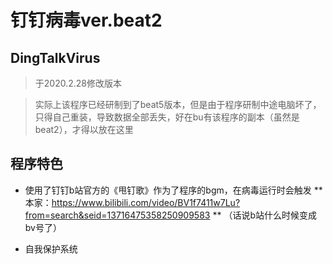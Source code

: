 # 钉钉病毒ver.beat2
## DingTalkVirus
>于2020.2.28修改版本

>实际上该程序已经研制到了beat5版本，但是由于程序研制中途电脑坏了，只得自己重装，导致数据全部丢失，好在bu有该程序的副本（虽然是beat2），才得以放在这里

## 程序特色

* 使用了钉钉b站官方的《甩钉歌》作为了程序的bgm，在病毒运行时会触发
** 本家：https://www.bilibili.com/video/BV1f7411w7Lu?from=search&seid=13716475358250909583
** （话说b站什么时候变成bv号了）

* 自我保护系统

